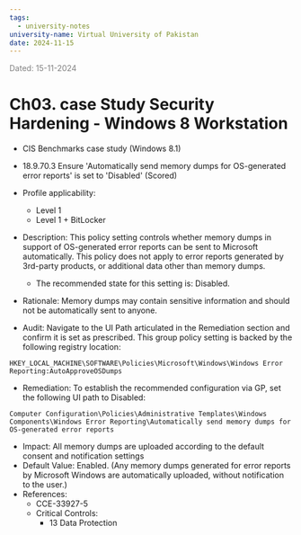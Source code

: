 ```yaml
---
tags:
  - university-notes
university-name: Virtual University of Pakistan
date: 2024-11-15
---
```


<span style="color: gray;">Dated: 15-11-2024</span>

# Ch03. case Study Security Hardening - Windows 8 Workstation

- CIS Benchmarks case study (Windows 8.1)

- 18.9.70.3 Ensure 'Automatically send memory dumps for OS-generated error reports' is set to 'Disabled' (Scored)
- Profile applicability:
    - Level 1
    - Level 1 + BitLocker
- Description: This policy setting controls whether memory dumps in support of OS-generated error reports can be sent to Microsoft automatically. This policy does not apply to error reports generated by 3rd-party products, or additional data other than memory dumps.
	- The recommended state for this setting is: Disabled.
- Rationale: Memory dumps may contain sensitive information and should not be automatically sent to anyone.
- Audit: Navigate to the UI Path articulated in the Remediation section and confirm it is set as prescribed. This group policy setting is backed by the following registry location:

```
HKEY_LOCAL_MACHINE\SOFTWARE\Policies\Microsoft\Windows\Windows Error Reporting:AutoApproveOSDumps
```

- Remediation: To establish the recommended configuration via GP, set the following UI path to Disabled:

```
Computer Configuration\Policies\Administrative Templates\Windows Components\Windows Error Reporting\Automatically send memory dumps for OS-generated error reports
```

- Impact: All memory dumps are uploaded according to the default consent and notification settings
- Default Value: Enabled. (Any memory dumps generated for error reports by Microsoft Windows are automatically uploaded, without notification to the user.)
- References:
    - CCE-33927-5
    - Critical Controls:  
        - 13 Data Protection